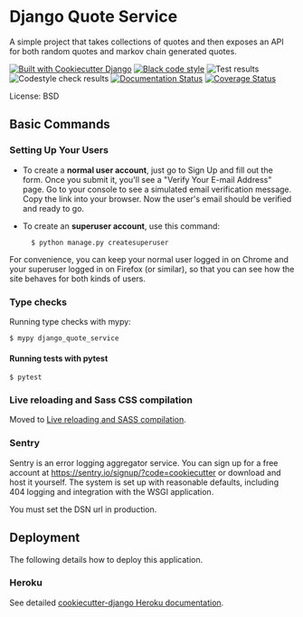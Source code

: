 # Django Quote Service

A simple project that takes collections of quotes and then exposes an API for both random quotes and markov chain generated quotes.

[![Built with Cookiecutter Django](https://img.shields.io/badge/built%20with-Cookiecutter%20Django-ff69b4.svg?logo=cookiecutter)](https://github.com/cookiecutter/cookiecutter-django/)
[![Black code style](https://img.shields.io/badge/code%20style-black-000000.svg)](https://github.com/ambv/black)
![Test results](https://github.com/andrlik/django_quote_service/actions/workflows/ci.yml/badge.svg)
![Codestyle check results](https://github.com/andrlik/django_quote_service/actions/workflows/codestyle.yml/badge.svg)
[![Documentation Status](https://readthedocs.org/projects/django-quote-service/badge/?version=latest)](https://django-quote-service.readthedocs.io/en/latest/?badge=latest)
[![Coverage Status](https://coveralls.io/repos/github/andrlik/django_quote_service/badge.svg?branch=main)](https://coveralls.io/github/andrlik/django_quote_service?branch=main)

License: BSD

## Basic Commands

### Setting Up Your Users

- To create a **normal user account**, just go to Sign Up and fill out the form. Once you submit it, you'll see a "Verify Your E-mail Address" page. Go to your console to see a simulated email verification message. Copy the link into your browser. Now the user's email should be verified and ready to go.

- To create an **superuser account**, use this command:

        $ python manage.py createsuperuser

For convenience, you can keep your normal user logged in on Chrome and your superuser logged in on Firefox (or similar), so that you can see how the site behaves for both kinds of users.

### Type checks

Running type checks with mypy:

    $ mypy django_quote_service

#### Running tests with pytest

    $ pytest

### Live reloading and Sass CSS compilation

Moved to [Live reloading and SASS compilation](http://cookiecutter-django.readthedocs.io/en/latest/live-reloading-and-sass-compilation.html).

### Sentry

Sentry is an error logging aggregator service. You can sign up for a free account at <https://sentry.io/signup/?code=cookiecutter> or download and host it yourself.
The system is set up with reasonable defaults, including 404 logging and integration with the WSGI application.

You must set the DSN url in production.

## Deployment

The following details how to deploy this application.

### Heroku

See detailed [cookiecutter-django Heroku documentation](http://cookiecutter-django.readthedocs.io/en/latest/deployment-on-heroku.html).
